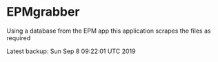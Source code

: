 # EPMgrabber
Using a database from the EPM app this application scrapes the files as required


Latest backup: Sun Sep 8 09:22:01 UTC 2019
